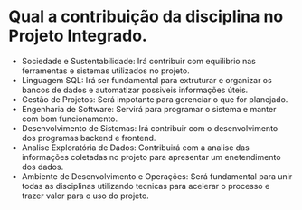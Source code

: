 # Qual a contribuição da disciplina no Projeto Integrado.  
 
  * Sociedade e Sustentabilidade: Irá contribuir com equilibrio nas ferramentas e sistemas utilizados no projeto.  
  * Linguagem SQL: Irá ser fundamental para extruturar e organizar os bancos de dados e automatizar possiveis informações úteis.  
  * Gestão de Projetos: Será impotante para gerenciar o que for planejado.  
  * Engenharia de Software: Servirá para programar o sistema e manter com bom funcionamento.  
  * Desenvolvimento de Sistemas: Irá contribuir com o desenvolvimento dos programas backend e frontend.  
  * Analise Exploratória de Dados: Contribuirá com a analise das informações coletadas no projeto para apresentar um enetendimento dos dados. 
  * Ambiente de Desenvolvimento e Operações: Será fundamental para unir todas as disciplinas utilizando tecnicas para acelerar o processo e trazer valor para o uso do projeto.  
